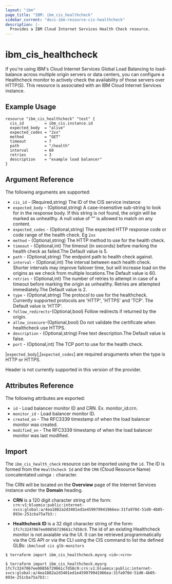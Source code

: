 ```yaml
---
layout: "ibm"
page_title: "IBM: ibm_cis_healthcheck"
sidebar_current: "docs-ibm-resource-cis-healthcheck"
description: |-
  Provides a IBM Cloud Internet Services Health Check resource.
---
```


# ibm_cis_healthcheck

If you're using IBM's Cloud Internet Services Global Load Balancing to load-balance across multiple origin servers or data centers, you can configure a Healthcheck monitor to actively check the availability of those servers over HTTP(S). This resource is associated with an IBM Cloud Internet Services instance.

## Example Usage

```hcl
resource "ibm_cis_healthcheck" "test" {
  cis_id         = ibm_cis.instance.id
  expected_body  = "alive"
  expected_codes = "2xx"
  method         = "GET"
  timeout        = 7
  path           = "/health"
  interval       = 60
  retries        = 3
  description    = "example load balancer"
}
```

## Argument Reference

The following arguments are supported:

- `cis_id` - (Required,string) The ID of the CIS service instance
- `expected_body` - (Optional,string) A case-insensitive sub-string to look for in the response body. If this string is not found, the origin will be marked as unhealthy. A null value of "" is allowed to match on any content.
- `expected_codes` - (Optional,string) The expected HTTP response code or code range of the health check. Eg `2xx`
- `method` - (Optional,string) The HTTP method to use for the health check.
- `timeout` - (Optional,int) The timeout (in seconds) before marking the health check as failed.The Default value is 5.
- `path` - (Optional,string) The endpoint path to health check against.
- `interval` - (Optional,int) The interval between each health check. Shorter intervals may improve failover time, but will increase load on the origins as we check from multiple locations.The Default value is 60.
- `retries` - (Optional,int) The number of retries to attempt in case of a timeout before marking the origin as unhealthy. Retries are attempted immediately.The Default value is 2.
- `type` - (Optional,string) The protocol to use for the healthcheck. Currently supported protocols are 'HTTP', 'HTTPS' and 'TCP'. The Default value is 'HTTP'.
- `follow_redirects`-(Optional,bool) Follow redirects if returned by the origin.
- `allow_insecure`-(Optional,bool) Do not validate the certificate when healthcheck use HTTPS.
- `description` - (Optional,string) Free text description.The Default value is false.
- `port` - (Optional,int) The TCP port to use for the health check.

[`expected_body`],[`expected_codes`] are required aruguments when the type is HTTP or HTTPS.

Header is not currently supported in this version of the provider.

## Attributes Reference

The following attributes are exported:

- `id` - Load balancer monitor ID and CRN. Ex. monitor_id:crn.
- `monitor_id` - Load balancer monitor ID.
- `created_on` - The RFC3339 timestamp of when the load balancer monitor was created.
- `modified_on` - The RFC3339 timestamp of when the load balancer monitor was last modified.

## Import

The `ibm_cis_health_check` resource can be imported using the `id`. The ID is formed from the `Healthcheck Id` and the `CRN` (Cloud Resource Name) concatentated usinga `:` character.

The CRN will be located on the **Overview** page of the Internet Services instance under the **Domain** heading.

- **CRN** is a 120 digit character string of the form: `crn:v1:bluemix:public:internet-svcs:global:a/4ea1882a2d3401ed1e459979941966ea:31fa970d-51d0-4b05-893e-251cba75a7b3::`

- **Healthcheck ID** is a 32 digit character string of the form: `1fc7c3247067ee00856729661c7d58c9`. The id of an existing Healthcheck monitor is not avaiable via the UI. It can be retrieved programmatically via the CIS API or via the CLI using the CIS command to list the defined GLBs: `ibmcloud cis glb-monitors`

```
$ terraform import ibm_cis_healthcheck.myorg <id>:<crn>

$ terraform import ibm_cis_healthcheck.myorg 1fc7c3247067ee00856729661c7d58c9:crn:v1:bluemix:public:internet-svcs:global:a/4ea1882a2d3401ed1e459979941966ea:31fa970d-51d0-4b05-893e-251cba75a7b3::
```
